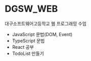 # DGSW_WEB

대구소프트웨어고등학교 웹 프로그래밍 수업



- JavaScript 문법(DOM, Event)
- TypeScript 문법
- React 공부
- TodoList 만들기
